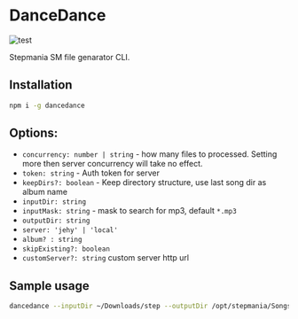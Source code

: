 # DanceDance


![test](https://github.com/jehy/dancedance/workflows/Test/badge.svg)

Stepmania SM file genarator CLI.

## Installation

```bash
npm i -g dancedance
```

## Options:

* `concurrency: number | string` - how many files to processed. Setting more then server concurrency will take no effect.
* `token: string` - Auth token for server
* `keepDirs?: boolean` - Keep directory structure, use last song dir as album name
* `inputDir: string`
* `inputMask: string` - mask to search for mp3, default `*.mp3`
* `outputDir: string`
* `server: 'jehy' | 'local'`
* `album? : string`
* `skipExisting?: boolean`
* `customServer?: string` custom server http url

## Sample usage
```bash
dancedance --inputDir ~/Downloads/step --outputDir /opt/stepmania/Songs/  --keepDirs true --concurrency 5 --token *** --skipExisting true
```
